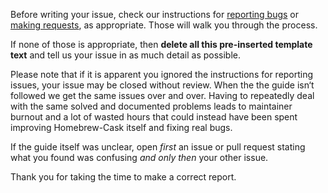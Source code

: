Before writing your issue, check our instructions for [reporting bugs](https://github.com/caskroom/homebrew-cask#reporting-bugs) or [making requests](https://github.com/caskroom/homebrew-cask#requests), as appropriate. Those will walk you through the process.

If none of those is appropriate, then **delete all this pre-inserted template text** and tell us your issue in as much detail as possible.

Please note that if it is apparent you ignored the instructions for reporting issues, your issue may be closed without review. When the the guide isn‘t followed we get the same issues over and over. Having to repeatedly deal with the same solved and documented problems leads to maintainer burnout and a lot of wasted hours that could instead have been spent improving Homebrew-Cask itself and fixing real bugs.

If the guide itself was unclear, open *first* an issue or pull request stating what you found was confusing *and only then* your other issue.

Thank you for taking the time to make a correct report.
